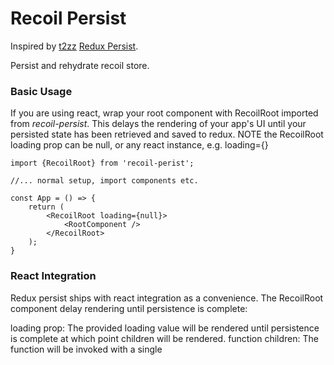 # Recoil Persist

Inspired by [t2zz](https://github.com/rt2zz) [Redux Persist](https://github.com/rt2zz/redux-persist).

Persist and rehydrate recoil store.


### Basic Usage

If you are using react, wrap your root component with RecoilRoot imported from *recoil-persist*. This delays the rendering of your app's UI until your persisted state has been retrieved and saved to redux. NOTE the RecoilRoot loading prop can be null, or any react instance, e.g. loading={<Loading />}


    import {RecoilRoot} from 'recoil-perist';

    //... normal setup, import components etc.

    const App = () => {
        return (
            <RecoilRoot loading={null}>
                <RootComponent />
            </RecoilRoot>
        );
    }


### React Integration


Redux persist ships with react integration as a convenience. The RecoilRoot component delay rendering until persistence is complete:

loading prop: The provided loading value will be rendered until persistence is complete at which point children will be rendered.
function children: The function will be invoked with a single 


